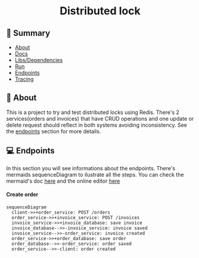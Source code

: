 <h1 align="center">Distributed lock</h1>

## 📜 Summary
- [About](#About)
- [Docs](#Docs)
- [Libs/Dependencies](#Libs/Dependencies)
- [Run](#Run)
- [Endpoints](#Endpoints)
- [Tracing](#Tracing)


<a id="About"></a> 
## 📃 About
This is a project to try and test distributed locks using Redis. There's 2 services(orders and invoices) that have CRUD operations and 
one update or delete request should reflect in both systems avoiding inconsistency. See the <a href="#Endpoints">endpoints</a> section
for more details.

<a id="Endpoints"></a> 
## 💻 Endpoints

In this section you will see informations about the endpoints. There's mermaids sequenceDiagram to ilustrate all the steps.
You can check the mermaid's doc <a href="https://mermaid.js.org/syntax/sequenceDiagram.html">here</a> and the online editor <a href="https://mermaid.js.org/syntax/sequenceDiagram.html"> here</a> 

<h4>Create order</h4>

```mermaid
sequenceDiagram
  client->>+order_service: POST /orders
  order_service->>+invoice_service: POST /invoices
  invoice_service->>+invoice_database: save invoice
  invoice_database-->>-invoice_service: invoice saved
  invoice_service-->>-order_service: invoice created
  order_service->>+order_database: save order 
  order_database-->>-order_service: order saved
  order_service-->>-client: order created
```